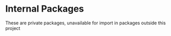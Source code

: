 # Internal Packages
These are private packages, unavailable for import in packages outside this project